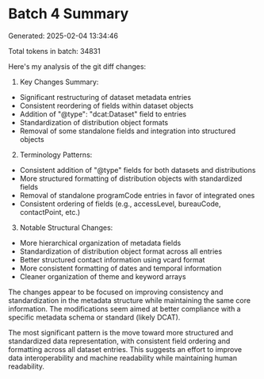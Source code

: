 # Batch 4 Summary

Generated: 2025-02-04 13:34:46

Total tokens in batch: 34831

Here's my analysis of the git diff changes:

1. Key Changes Summary:
- Significant restructuring of dataset metadata entries
- Consistent reordering of fields within dataset objects
- Addition of "@type": "dcat:Dataset" field to entries
- Standardization of distribution object formats
- Removal of some standalone fields and integration into structured objects

2. Terminology Patterns:
- Consistent addition of "@type" fields for both datasets and distributions
- More structured formatting of distribution objects with standardized fields
- Removal of standalone programCode entries in favor of integrated ones
- Consistent ordering of fields (e.g., accessLevel, bureauCode, contactPoint, etc.)

3. Notable Structural Changes:
- More hierarchical organization of metadata fields
- Standardization of distribution object format across all entries
- Better structured contact information using vcard format
- More consistent formatting of dates and temporal information
- Cleaner organization of theme and keyword arrays

The changes appear to be focused on improving consistency and standardization in the metadata structure while maintaining the same core information. The modifications seem aimed at better compliance with a specific metadata schema or standard (likely DCAT).

The most significant pattern is the move toward more structured and standardized data representation, with consistent field ordering and formatting across all dataset entries. This suggests an effort to improve data interoperability and machine readability while maintaining human readability.